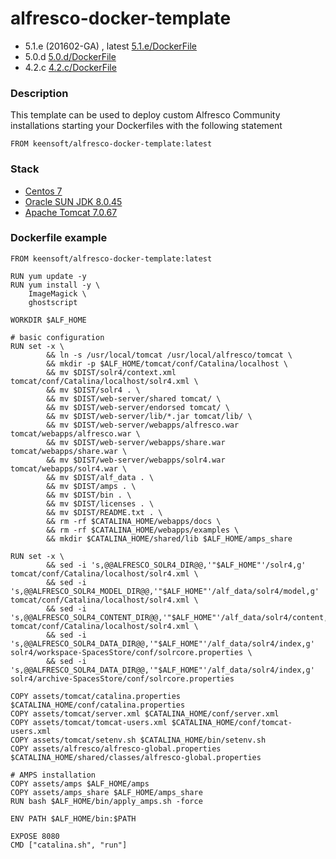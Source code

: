 # alfresco-docker-template

*  5.1.e (201602-GA) , latest [5.1.e/DockerFile](https://github.com/keensoft/alfresco-docker-template/blob/master/5.1.e/Dockerfile)
*  5.0.d [5.0.d/DockerFile](https://github.com/keensoft/alfresco-docker-template/blob/master/5.0.d/Dockerfile)
*  4.2.c [4.2.c/DockerFile](https://github.com/keensoft/alfresco-docker-template/blob/master/4.2.c/Dockerfile)

### Description

This template can be used to deploy custom Alfresco Community installations starting your Dockerfiles with
the following statement

	FROM keensoft/alfresco-docker-template:latest

### Stack

*   [Centos 7](https://hub.docker.com/_/centos/)
*   [Oracle SUN JDK 8.0.45](http://www.oracle.com/technetwork/java/javaseproducts/downloads/index.html)
*   [Apache Tomcat 7.0.67](https://www.apache.org/dist/tomcat/tomcat-7/v7.0.67/bin/apache-tomcat-7.0.67.tar.gz)

### Dockerfile example

	FROM keensoft/alfresco-docker-template:latest

	RUN yum update -y
	RUN yum install -y \
    	ImageMagick \
    	ghostscript

	WORKDIR $ALF_HOME

	# basic configuration
	RUN set -x \
        	&& ln -s /usr/local/tomcat /usr/local/alfresco/tomcat \
        	&& mkdir -p $ALF_HOME/tomcat/conf/Catalina/localhost \
        	&& mv $DIST/solr4/context.xml tomcat/conf/Catalina/localhost/solr4.xml \
        	&& mv $DIST/solr4 . \
        	&& mv $DIST/web-server/shared tomcat/ \
        	&& mv $DIST/web-server/endorsed tomcat/ \
        	&& mv $DIST/web-server/lib/*.jar tomcat/lib/ \
        	&& mv $DIST/web-server/webapps/alfresco.war tomcat/webapps/alfresco.war \
        	&& mv $DIST/web-server/webapps/share.war tomcat/webapps/share.war \
        	&& mv $DIST/web-server/webapps/solr4.war tomcat/webapps/solr4.war \
        	&& mv $DIST/alf_data . \
        	&& mv $DIST/amps . \
        	&& mv $DIST/bin . \
        	&& mv $DIST/licenses . \
        	&& mv $DIST/README.txt . \
        	&& rm -rf $CATALINA_HOME/webapps/docs \
        	&& rm -rf $CATALINA_HOME/webapps/examples \
        	&& mkdir $CATALINA_HOME/shared/lib $ALF_HOME/amps_share

	RUN set -x \
    		&& sed -i 's,@@ALFRESCO_SOLR4_DIR@@,'"$ALF_HOME"'/solr4,g' tomcat/conf/Catalina/localhost/solr4.xml \
    		&& sed -i 's,@@ALFRESCO_SOLR4_MODEL_DIR@@,'"$ALF_HOME"'/alf_data/solr4/model,g' tomcat/conf/Catalina/localhost/solr4.xml \
    		&& sed -i 's,@@ALFRESCO_SOLR4_CONTENT_DIR@@,'"$ALF_HOME"'/alf_data/solr4/content,g' tomcat/conf/Catalina/localhost/solr4.xml \
    		&& sed -i 's,@@ALFRESCO_SOLR4_DATA_DIR@@,'"$ALF_HOME"'/alf_data/solr4/index,g' solr4/workspace-SpacesStore/conf/solrcore.properties \
    		&& sed -i 's,@@ALFRESCO_SOLR4_DATA_DIR@@,'"$ALF_HOME"'/alf_data/solr4/index,g' solr4/archive-SpacesStore/conf/solrcore.properties 

	COPY assets/tomcat/catalina.properties $CATALINA_HOME/conf/catalina.properties
	COPY assets/tomcat/server.xml $CATALINA_HOME/conf/server.xml
	COPY assets/tomcat/tomcat-users.xml $CATALINA_HOME/conf/tomcat-users.xml
	COPY assets/tomcat/setenv.sh $CATALINA_HOME/bin/setenv.sh
	COPY assets/alfresco/alfresco-global.properties $CATALINA_HOME/shared/classes/alfresco-global.properties

	# AMPS installation
	COPY assets/amps $ALF_HOME/amps
	COPY assets/amps_share $ALF_HOME/amps_share
	RUN bash $ALF_HOME/bin/apply_amps.sh -force

	ENV PATH $ALF_HOME/bin:$PATH

	EXPOSE 8080
	CMD ["catalina.sh", "run"]

